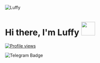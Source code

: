 ![Luffy](https://telegra.ph/file/534ed41c4d9b7ad8548d7.jpg)

# Hi there, I'm Luffy <img src="https://raw.githubusercontent.com/MartinHeinz/MartinHeinz/master/wave.gif" width="45px">
[![Profile views](https://gpvc.arturio.dev/TopiJeramiLuffy)](https://github.com/TopiJeramiLuffy)                                                                                                                  

![Telegram Badge](https://img.shields.io/badge/-RikonAsw-1ca0f1?style=flat-square&logo=telegram&logoColor=white&link=https://t.me/RikonAsw)
